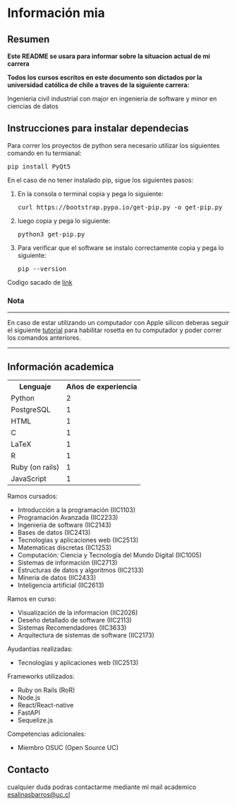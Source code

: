 # Información mia

## Resumen

<strong>Este README se usara para informar sobre la situacion actual de mi carrera

Todos los cursos escritos en este documento son dictados por la universidad católica de chile a traves de la siguiente carrera:</strong>

Ingenieria civil industrial con major en ingenieria de software y minor en ciencias de datos

## Instrucciones para instalar dependecias

Para correr los proyectos de python sera necesario utilizar los siguientes comando en tu termianal:

<pre>
pip install PyQt5
</pre>

En el caso de no tener instalado pip, sigue los siguientes pasos:

1. En la consola o terminal copia y pega lo siguiente:
   <pre>
   curl https://bootstrap.pypa.io/get-pip.py -o get-pip.py
   </pre>
2. luego copia y pega lo siguiente:
   <pre>
   python3 get-pip.py
   </pre>
3. Para verificar que el software se instalo correctamente copia y pega lo siguiente:
   <pre>
   pip --version
   </pre>

Codigo sacado de [link](https://www.solvetic.com/tutoriales/article/9492-como-instalar-pip-en-mac/)

### Nota
----------------------------------------------------------------------------------------------------------------------------------------------------------------------------------------

En caso de estar utilizando un computador con Apple silicon deberas seguir el siguiente [tutorial](https://support.apple.com/es-cl/HT211861) para habilitar rosetta en tu computador
y poder correr los comandos anteriores.

----------------------------------------------------------------------------------------------------------------------------------------------------------------------------------------

## Información academica

<table>
    <tr>
        <th>Lenguaje</th>
        <th>Años de experiencia</th>
    </tr>
    <tr>
        <td>Python</td>
        <td>2</td>
    </tr>
    <tr>
        <td>PostgreSQL</td>
        <td>1</td>
    </tr>
    <tr>
        <td>HTML</td>
        <td>1</td>
    </tr>
    <tr>
         <td>C</td>
         <td>1</td>
    </tr>
    <tr>
         <td>LaTeX</td>
         <td>1</td>
    </tr>
    <tr>
         <td>R</td>
         <td>1</td>
    </tr>
    <tr>
         <td>Ruby (on rails)</td>
         <td>1</td>
    </tr>
    <tr>
         <td>JavaScript</td>
         <td>1</td>
    </tr>
</table>


Ramos cursados:

- Introducción a la programación (IIC1103)
- Programación Avanzada (IIC2233)
- Ingenieria de software (IIC2143)
- Bases de datos (IIC2413)
- Tecnologias y aplicaciones web (IIC2513)
- Matematicas discretas (IIC1253)
- Computación: Ciencia y Tecnología del Mundo Digital (IIC1005)
- Sistemas de información (IIC2713)
- Estructuras de datos y algoritmos (IIC2133)
- Mineria de datos (IIC2433)
- Inteligencia artificial (IIC2613)

Ramos en curso:

- Visualización de la informacion (IIC2026)
- Deseño detallado de software (IIC2113)
- Sistemas Recomendadores (IIC3633)
- Arquitectura de sistemas de software (IIC2173)

Ayudantias realizadas:

- Tecnologías y aplicaciones web (IIC2513)

Frameworks utilizados:

- Ruby on Rails (RoR)
- Node.js
- React/React-native
- FastAPI
- Sequelize.js

Competencias adicionales:

- Miembro OSUC (Open Source UC)

## Contacto

cualquier duda podras contactarme mediante mi mail academico esalinasbarros@uc.cl
